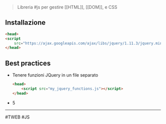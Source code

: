 
> Libreria #js per gestire [[HTML]], [[DOM]], e CSS

## Installazione
```html
<head>  
<script  
	src="https://ajax.googleapis.com/ajax/libs/jquery/1.11.3/jquery.min.js"></script>  
</head>

```

## Best practices
- Tenere funzioni JQuery in un file separato
	```html
	<head>  
		<script src="my_jquery_functions.js"></script>  
	</head>
	```
- 5

---
#TWEB #JS 